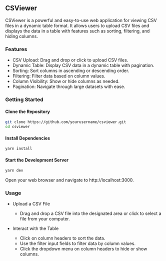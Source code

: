 ## CSViewer

CSViewer is a powerful and easy-to-use web application for viewing CSV files in a dynamic table format. It allows users to upload CSV files and displays the data in a table with features such as sorting, filtering, and hiding columns.


### Features

- CSV Upload: Drag and drop or click to upload CSV files.
- Dynamic Table: Display CSV data in a dynamic table with pagination.
- Sorting: Sort columns in ascending or descending order.
- Filtering: Filter data based on column values.
- Column Visibility: Show or hide columns as needed.
- Pagination: Navigate through large datasets with ease.


### Getting Started

#### Clone the Repository
``` bash
git clone https://github.com/yourusername/csviewer.git
cd csviewer
```

#### Install Dependencies

``` bash
yarn install
```

#### Start the Development Server

``` bash
yarn dev
```

Open your web browser and navigate to http://localhost:3000.


### Usage

- Upload a CSV File
   - Drag and drop a CSV file into the designated area or click to select a file from your computer.

- Interact with the Table
   - Click on column headers to sort the data.
   - Use the filter input fields to filter data by column values.
   - Click the dropdown menu on column headers to hide or show columns.
